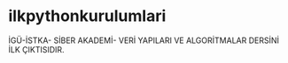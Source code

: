 # ilkpythonkurulumlari
İGÜ-İSTKA- SİBER AKADEMİ- VERİ YAPILARI VE ALGORİTMALAR DERSİNİ İLK ÇIKTISIDIR.

